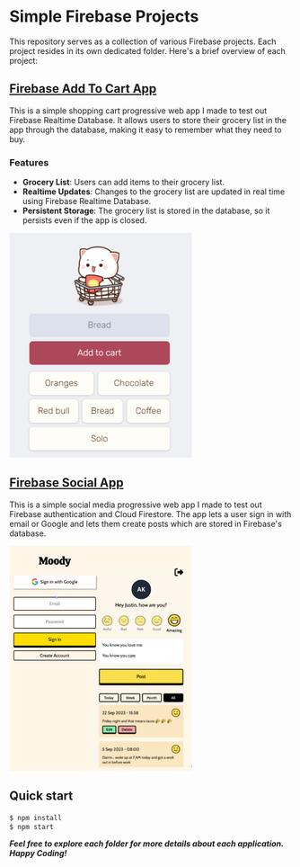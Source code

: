 # Simple Firebase Projects

This repository serves as a collection of various Firebase projects. Each project resides in its own dedicated folder. Here's a brief overview of each project:

## [Firebase Add To Cart App](./Firebase%20Add%20To%20Cart%20Web%20App)

This is a simple shopping cart progressive web app I made to test out Firebase Realtime Database. It allows users to store their grocery list in the app through the database, making it easy to remember what they need to buy.

### Features

- **Grocery List**: Users can add items to their grocery list.
- **Realtime Updates**: Changes to the grocery list are updated in real time using Firebase Realtime Database.
- **Persistent Storage**: The grocery list is stored in the database, so it persists even if the app is closed.

<a href="https://github.com/AbdulDevHub/Simple-AI-Projects/" target="_blank" rel="noreferrer">
  <img height="400" src="Firebase Add To Cart App/assets/Screenshot.png">
</a>

## [Firebase Social App](./Firebase%20Social%20Media%20Web%20App)

This is a simple social media progressive web app I made to test out Firebase authentication and Cloud Firestore. The app lets a user sign in with email or Google and lets them create posts which are stored in Firebase's database.

<a href="https://github.com/AbdulDevHub/Simple-AI-Projects/" target="_blank" rel="noreferrer">
  <img height="400" src="Firebase Social App/assets/images/Screenshot.png">
</a>

## Quick start

```
$ npm install
$ npm start
````

**_Feel free to explore each folder for more details about each application. Happy Coding!_**

<br>
